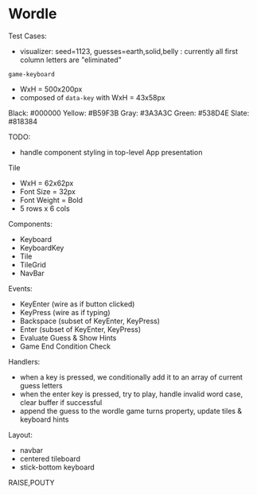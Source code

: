 # Wordle

Test Cases:

- visualizer: seed=1123, guesses=earth,solid,belly : currently all first column letters are "eliminated"

`game-keyboard`

- WxH = 500x200px
- composed of `data-key` with WxH = 43x58px

Black: #000000
Yellow: #B59F3B
Gray: #3A3A3C
Green: #538D4E
Slate: #818384

TODO:

- handle component styling in top-level App presentation

Tile

- WxH = 62x62px
- Font Size = 32px
- Font Weight = Bold
- 5 rows x 6 cols

Components:

- Keyboard
- KeyboardKey
- Tile
- TileGrid
- NavBar

Events:

- KeyEnter (wire as if button clicked)
- KeyPress (wire as if typing)
- Backspace (subset of KeyEnter, KeyPress)
- Enter (subset of KeyEnter, KeyPress)
- Evaluate Guess & Show Hints
- Game End Condition Check

Handlers:

- when a key is pressed, we conditionally add it to an array of current guess letters
- when the enter key is pressed, try to play, handle invalid word case, clear buffer if successful
- append the guess to the wordle game turns property, update tiles & keyboard hints

Layout:

- navbar
- centered tileboard
- stick-bottom keyboard

RAISE,POUTY
